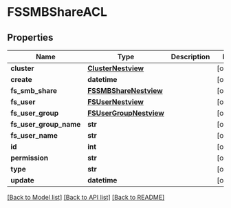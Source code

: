 # FSSMBShareACL

## Properties
Name | Type | Description | Notes
------------ | ------------- | ------------- | -------------
**cluster** | [**ClusterNestview**](ClusterNestview.md) |  | [optional] 
**create** | **datetime** |  | [optional] 
**fs_smb_share** | [**FSSMBShareNestview**](FSSMBShareNestview.md) |  | [optional] 
**fs_user** | [**FSUserNestview**](FSUserNestview.md) |  | [optional] 
**fs_user_group** | [**FSUserGroupNestview**](FSUserGroupNestview.md) |  | [optional] 
**fs_user_group_name** | **str** |  | [optional] 
**fs_user_name** | **str** |  | [optional] 
**id** | **int** |  | [optional] 
**permission** | **str** |  | [optional] 
**type** | **str** |  | [optional] 
**update** | **datetime** |  | [optional] 

[[Back to Model list]](../README.md#documentation-for-models) [[Back to API list]](../README.md#documentation-for-api-endpoints) [[Back to README]](../README.md)


